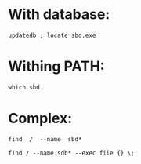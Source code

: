 # With database:

`updatedb ; locate sbd.exe`

# Withing PATH:

`which sbd`

# Complex:

`find  /  -­‐name  sbd* `

`find / --name sdb* --exec file {} \;`
